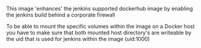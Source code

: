 This image 'enhances' the jenkins supported dockerhub image by enabling the jenkins build
behind a corporate firewall

To be able to mount the specific volumes within the image on a Docker host you have to make sure that both
mounted host directory's are writeable by the uid that is used for jenkins within the image (uid:1000)
